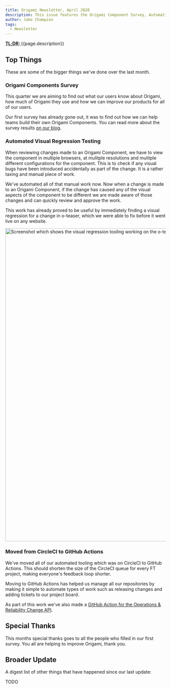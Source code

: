 ```yaml
---
title: Origami Newsletter, April 2020
description: This issue features the Origami Component Survey, Automating Visual Testing of Origami Components and moving from CircleCI to GitHub Actions
author: Jake Champion
tags:
  - Newsletter
---
```


<abbr title="Too long; didn't read">
	<strong>
	TL;DR:
	</strong>
</abbr> {{page.description}}

## Top Things

These are some of the bigger things we've done over the last month.

### Origami Components Survey

This quarter we are aiming to find out what our users know about Origami, how much of Origami they use and how we can improve our products for all of our users.

Our first survey has already gone out, it was to find out how we can help teams build their own Origami Components. You can read more about the survey results [on our blog](https://origami.ft.com/blog/2020/04/20/origami-survey-results/).

### Automated Visual Regression Testing

When reviewing changes made to an Origami Component, we have to view the component in multiple browsers, at mulitple resolutions and mulitple different configurations for the component. This is to check if any visual bugs have been introduced accidentally as part of the change. It is a rather taxing and manual piece of work.

We've automated all of that manual work now. Now when a change is made to an Origami Component, if the change has caused any of the visual aspects of the component to be different we are made aware of those changes and can quickly review and approve the work.

This work has already proved to be useful by immediately finding a visual regression for a change in o-teaser, which we were able to fix before it went live on any website.

<img width="980" alt="Screenshot which shows the visual regression tooling working on the o-teaser component" src="https://user-images.githubusercontent.com/1569131/80602987-bc8df900-8a27-11ea-84b2-1329c45a3d3b.png">

### Moved from CircleCI to GitHub Actions

We've moved all of our automated tooling which was on CircleCI to GitHub Actions. This should shorten the size of the CircleCI queue for every FT project, making everyone's feedback loop shorter.

Moving to GitHub Actions has helped us manage all our repositories by making it simple to automate types of work such as releasing changes and adding tickets to our project board.

As part of this work we've also made a [GitHub Action for the Operations & Reliability Change API](https://github.com/Financial-Times/change-api-action/).


## Special Thanks

This months special thanks goes to all the people who filled in our first survey. You all are helping to improve Origami, thank you.

## Broader Update

A digest list of other things that have happened since our last update:

TODO
